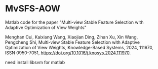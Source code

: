 # MvSFS-AOW
Matlab code for the paper "Multi-view Stable Feature Selection with Adaptive Optimization of View Weights"  

Menghan Cui, Kaixiang Wang, Xiaojian Ding, Zihan Xu, Xin Wang, Pengcheng Shi,
Multi-view Stable Feature Selection with Adaptive Optimization of View Weights,
Knowledge-Based Systems, 2024, 111970, ISSN 0950-7051, https://doi.org/10.1016/j.knosys.2024.111970.  

need install libsvm for matlab
